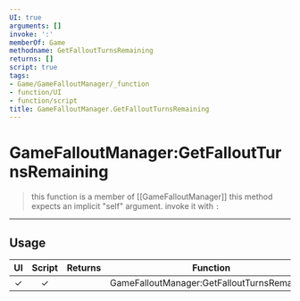 ```yaml
---
UI: true
arguments: []
invoke: ':'
memberOf: Game
methodname: GetFalloutTurnsRemaining
returns: []
script: true
tags:
- Game/GameFalloutManager/_function
- function/UI
- function/script
title: GameFalloutManager.GetFalloutTurnsRemaining
---
```

# GameFalloutManager:GetFalloutTurnsRemaining
> this function is a member of [[GameFalloutManager]]
> this method expects an implicit "self" argument. invoke it with `:`
-----
## Usage
|  UI | Script | Returns | Function | Arguments |
|:---:|:------:|-------:|:--------:|:---------|
|✓|✓||GameFalloutManager:GetFalloutTurnsRemaining||

